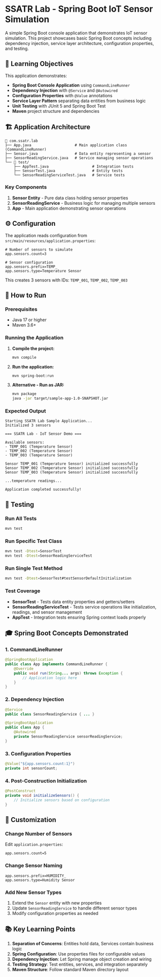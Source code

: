 # SSATR Lab - Spring Boot IoT Sensor Simulation

A simple Spring Boot console application that demonstrates IoT sensor simulation. This project showcases basic Spring Boot concepts including dependency injection, service layer architecture, configuration properties, and testing.

## 🎯 Learning Objectives

This application demonstrates:
- **Spring Boot Console Application** using `CommandLineRunner`
- **Dependency Injection** with `@Service` and `@Autowired`
- **Configuration Properties** with `@Value` annotations
- **Service Layer Pattern** separating data entities from business logic
- **Unit Testing** with JUnit 5 and Spring Boot Test
- **Maven** project structure and dependencies

## 🏗️ Application Architecture

```
📁 com.ssatr.lab
├── App.java                    # Main application class (CommandLineRunner)
├── Sensor.java                 # Data entity representing a sensor
├── SensorReadingService.java   # Service managing sensor operations
└── 📁 test/
    ├── AppTest.java                    # Integration tests
    ├── SensorTest.java                 # Entity tests
    └── SensorReadingServiceTest.java   # Service tests
```

### Key Components

1. **Sensor Entity** - Pure data class holding sensor properties
2. **SensorReadingService** - Business logic for managing multiple sensors
3. **App** - Main application demonstrating sensor operations

## ⚙️ Configuration

The application reads configuration from `src/main/resources/application.properties`:

```properties
# Number of sensors to simulate
app.sensors.count=3

# Sensor configuration
app.sensors.prefix=TEMP_
app.sensors.type=Temperature Sensor
```

This creates 3 sensors with IDs: `TEMP_001`, `TEMP_002`, `TEMP_003`

## 🚀 How to Run

### Prerequisites
- Java 17 or higher
- Maven 3.6+

### Running the Application

1. **Compile the project:**
   ```bash
   mvn compile
   ```

2. **Run the application:**
   ```bash
   mvn spring-boot:run
   ```

3. **Alternative - Run as JAR:**
   ```bash
   mvn package
   java -jar target/sample-app-1.0-SNAPSHOT.jar
   ```

### Expected Output
```
Starting SSATR Lab Sample Application...
Initialized 3 sensors

=== SSATR Lab - IoT Sensor Demo ===

Available sensors:
- TEMP_001 (Temperature Sensor)
- TEMP_002 (Temperature Sensor)
- TEMP_003 (Temperature Sensor)

Sensor TEMP_001 (Temperature Sensor) initialized successfully
Sensor TEMP_002 (Temperature Sensor) initialized successfully
Sensor TEMP_003 (Temperature Sensor) initialized successfully

...temperature readings...

Application completed successfully!
```

## 🧪 Testing

### Run All Tests
```bash
mvn test
```

### Run Specific Test Class
```bash
mvn test -Dtest=SensorTest
mvn test -Dtest=SensorReadingServiceTest
```

### Run Single Test Method
```bash
mvn test -Dtest=SensorTest#testSensorDefaultInitialization
```

### Test Coverage
- **SensorTest** - Tests data entity properties and getters/setters
- **SensorReadingServiceTest** - Tests service operations like initialization, readings, and sensor management
- **AppTest** - Integration tests ensuring Spring context loads properly

## 🎓 Spring Boot Concepts Demonstrated

### 1. CommandLineRunner
```java
@SpringBootApplication
public class App implements CommandLineRunner {
    @Override
    public void run(String... args) throws Exception {
        // Application logic here
    }
}
```

### 2. Dependency Injection
```java
@Service
public class SensorReadingService { ... }

@SpringBootApplication
public class App {
    @Autowired
    private SensorReadingService sensorReadingService;
}
```

### 3. Configuration Properties
```java
@Value("${app.sensors.count:1}")
private int sensorCount;
```

### 4. Post-Construction Initialization
```java
@PostConstruct
private void initializeSensors() {
    // Initialize sensors based on configuration
}
```

## 🔧 Customization

### Change Number of Sensors
Edit `application.properties`:
```properties
app.sensors.count=5
```

### Change Sensor Naming
```properties
app.sensors.prefix=HUMIDITY_
app.sensors.type=Humidity Sensor
```

### Add New Sensor Types
1. Extend the `Sensor` entity with new properties
2. Update `SensorReadingService` to handle different sensor types
3. Modify configuration properties as needed

## 📚 Key Learning Points

1. **Separation of Concerns**: Entities hold data, Services contain business logic
2. **Spring Configuration**: Use properties files for configurable values
3. **Dependency Injection**: Let Spring manage object creation and wiring
4. **Testing Strategy**: Test entities, services, and integration separately
5. **Maven Structure**: Follow standard Maven directory layout
